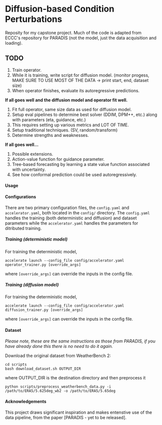 # Diffusion-based Condition Perturbations

Reposity for my capstone project. Much of the code is adapted from ECCC's repository for PARADIS (not the model, just the data acquisition and loading). 

## TODO
1. Train operator.
2. While it is training, write script for diffusion model. (monitor progess, MAKE SURE TO USE MOST OF THE DATA -> print start, end, dataset size)
3. When operator finishes, evaluate its autoregressive predictions.

**If all goes well and the diffusion model and operator fit well.**
1. Fit full operator, same size data as used for diffusion model.
2. Setup eval pipelines to determine best solver (DDIM, DPM++, etc.) along with parameters (eta, guidance, etc.)
  1. This requires setting up various metrics and LOT OF TIME.
3. Setup traditional techniques. (SV, random/transform)
4. Determine strengths and weaknesses.

**If all goes well...**
1. Possible extensions.
  1. Action-value function for guidance parameter.
  2. Tree-based forecasting by learning a state value function associated with uncertainty.
2. See how conformal prediction could be used autoregressively.

#### Usage
#### Configurations
There are two primary configuration files, the `config.yaml` and `accelerator.yaml`, both located in the `config/` directory.
The `config.yaml` handles the training (both deterministic and diffusion) and dataset parameters while the `accelerator.yaml` handles the parameters for ditributed training.

##### Training (deterministic model)
For training the deterministic model,
```
accelerate launch --config_file config/accelerator.yaml operator_trainer.py [override_args]
```
where `[override_args]` can override the inputs in the config file.

##### Training (diffusion model)
For training the deterministic model,
```
accelerate launch --config_file config/accelerator.yaml diffusion_trainer.py [override_args]
```
where `[override_args]` can override the inputs in the config file.

#### Dataset 
*Please note, these are the same instructions as those from PARADIS, if you have already done this there is no need to do it again.*

Download the original dataset from WeatherBench 2:

```
cd scripts
bash download_dataset.sh OUTPUT_DIR
```
where OUTPUT_DIR is the destination directory and then preprocess it

```
python scripts/preprocess_weatherbench_data.py -i /path/to/ERA5/5.625deg_wb2 -o /path/to/ERA5/5.65deg
```

     
#### Acknowledgements

This project draws significant inspiration and makes entenstive use of the data pipeline, from the paper [PARADIS - yet to be released].

